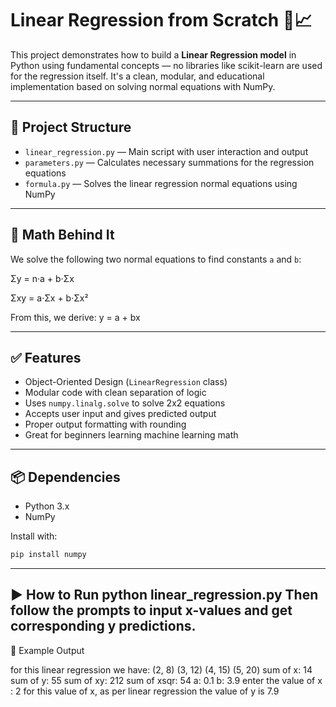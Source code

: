 # Linear Regression from Scratch 🧠📈

This project demonstrates how to build a **Linear Regression model** in Python using fundamental concepts — no libraries like scikit-learn are used for the regression itself. It's a clean, modular, and educational implementation based on solving normal equations with NumPy.

---

## 📂 Project Structure

- `linear_regression.py` — Main script with user interaction and output
- `parameters.py` — Calculates necessary summations for the regression equations
- `formula.py` — Solves the linear regression normal equations using NumPy

---

## 🧮 Math Behind It

We solve the following two normal equations to find constants `a` and `b`:

Σy = n·a + b·Σx

Σxy = a·Σx + b·Σx²

From this, we derive:
y = a + bx


---

## ✅ Features

- Object-Oriented Design (`LinearRegression` class)
- Modular code with clean separation of logic
- Uses `numpy.linalg.solve` to solve 2x2 equations
- Accepts user input and gives predicted output
- Proper output formatting with rounding
- Great for beginners learning machine learning math

---

## 📦 Dependencies

- Python 3.x
- NumPy

Install with:
```bash
pip install numpy
```
--- 

▶️ How to Run
python linear_regression.py
Then follow the prompts to input x-values and get corresponding y predictions.
 ---
 
🚀 Example Output

 for this linear regression we have: 
(2, 8)
(3, 12)
(4, 15)
(5, 20)
sum of x: 14
sum of y: 55
sum of xy: 212
sum of xsqr: 54
a: 0.1
b: 3.9
enter the value of x : 2
for this value of x, as per linear regression the value of y is 7.9
